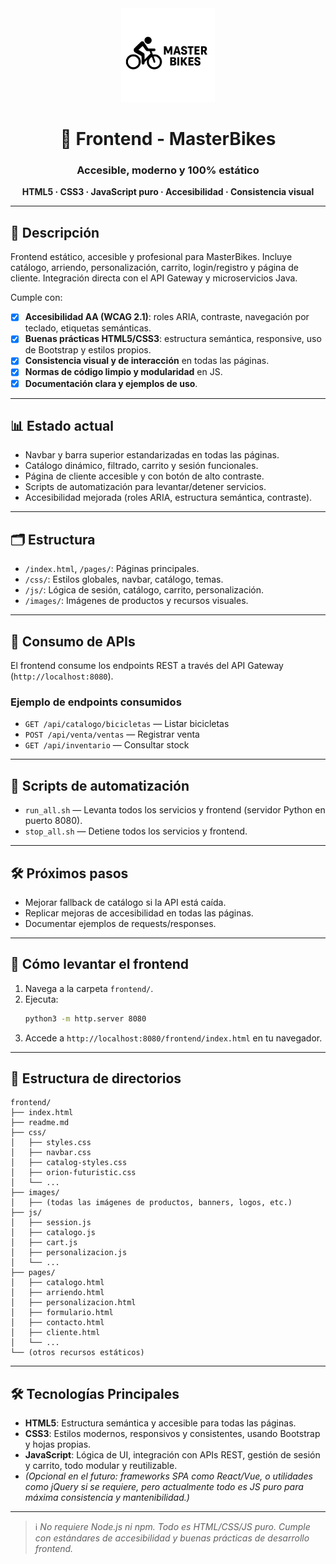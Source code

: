 
<div align="center">
  <img src="../frontend/images/logo.svg" alt="MasterBikes" width="150"/>
  <h1>🎨 Frontend - MasterBikes</h1>
  <h3>Accesible, moderno y 100% estático</h3>
  <p><b>HTML5 · CSS3 · JavaScript puro · Accesibilidad · Consistencia visual</b></p>
</div>

---

## 🚦 Descripción

Frontend estático, accesible y profesional para MasterBikes. Incluye catálogo, arriendo, personalización, carrito, login/registro y página de cliente. Integración directa con el API Gateway y microservicios Java.

Cumple con:
- [x] **Accesibilidad AA (WCAG 2.1)**: roles ARIA, contraste, navegación por teclado, etiquetas semánticas.
- [x] **Buenas prácticas HTML5/CSS3**: estructura semántica, responsive, uso de Bootstrap y estilos propios.
- [x] **Consistencia visual y de interacción** en todas las páginas.
- [x] **Normas de código limpio y modularidad** en JS.
- [x] **Documentación clara y ejemplos de uso**.

---

## 📊 Estado actual

- Navbar y barra superior estandarizadas en todas las páginas.
- Catálogo dinámico, filtrado, carrito y sesión funcionales.
- Página de cliente accesible y con botón de alto contraste.
- Scripts de automatización para levantar/detener servicios.
- Accesibilidad mejorada (roles ARIA, estructura semántica, contraste).

---

## 🗂️ Estructura

- `/index.html`, `/pages/`: Páginas principales.
- `/css/`: Estilos globales, navbar, catálogo, temas.
- `/js/`: Lógica de sesión, catálogo, carrito, personalización.
- `/images/`: Imágenes de productos y recursos visuales.

---

## 🔗 Consumo de APIs

El frontend consume los endpoints REST a través del API Gateway (`http://localhost:8080`).

### Ejemplo de endpoints consumidos

- `GET /api/catalogo/bicicletas` — Listar bicicletas
- `POST /api/venta/ventas` — Registrar venta
- `GET /api/inventario` — Consultar stock

---

## 🤖 Scripts de automatización

- `run_all.sh` — Levanta todos los servicios y frontend (servidor Python en puerto 8080).
- `stop_all.sh` — Detiene todos los servicios y frontend.

---

## 🛠️ Próximos pasos

- Mejorar fallback de catálogo si la API está caída.
- Replicar mejoras de accesibilidad en todas las páginas.
- Documentar ejemplos de requests/responses.

---

## 🚀 Cómo levantar el frontend

1. Navega a la carpeta `frontend/`.
2. Ejecuta:
   ```bash
   python3 -m http.server 8080
   ```
3. Accede a `http://localhost:8080/frontend/index.html` en tu navegador.

---

## 📁 Estructura de directorios

```text
frontend/
├── index.html
├── readme.md
├── css/
│   ├── styles.css
│   ├── navbar.css
│   ├── catalog-styles.css
│   ├── orion-futuristic.css
│   └── ...
├── images/
│   ├── (todas las imágenes de productos, banners, logos, etc.)
├── js/
│   ├── session.js
│   ├── catalogo.js
│   ├── cart.js
│   ├── personalizacion.js
│   └── ...
├── pages/
│   ├── catalogo.html
│   ├── arriendo.html
│   ├── personalizacion.html
│   ├── formulario.html
│   ├── contacto.html
│   ├── cliente.html
│   └── ...
└── (otros recursos estáticos)
```

---

## 🛠️ Tecnologías Principales

- **HTML5**: Estructura semántica y accesible para todas las páginas.
- **CSS3**: Estilos modernos, responsivos y consistentes, usando Bootstrap y hojas propias.
- **JavaScript**: Lógica de UI, integración con APIs REST, gestión de sesión y carrito, todo modular y reutilizable.
- *(Opcional en el futuro: frameworks SPA como React/Vue, o utilidades como jQuery si se requiere, pero actualmente todo es JS puro para máxima consistencia y mantenibilidad.)*

---

> ℹ️ *No requiere Node.js ni npm. Todo es HTML/CSS/JS puro. Cumple con estándares de accesibilidad y buenas prácticas de desarrollo frontend.*